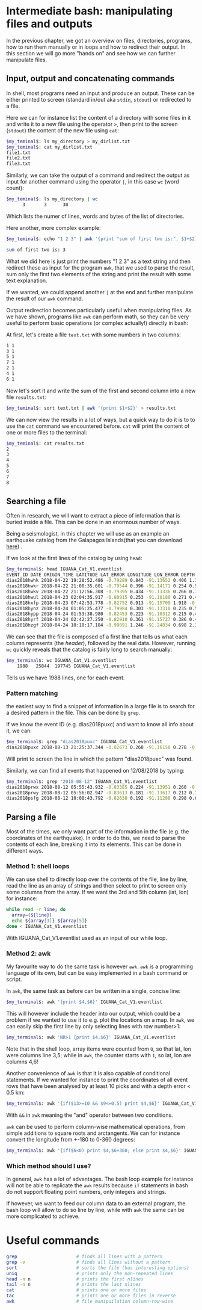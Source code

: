 # Intermediate bash: manipulating files and outputs
In the previous chapter, we got an overview on files, directories, programs, how to run them manually or in loops and how to redirect their output. In this section we will go more "hands on" and see how we can further manipulate files.

## Input, output and concatenating commands
In shell, most programs need an input and produce an output. These can be either printed to screen (standard in/out aka `stdin`, `stdout`) or redirected to a file.

Here we can for instance list the content of a directory with some files in it and write it to a new file using the operator `>`, then print to the screen (`stdout`) the content of the new file using `cat`:
```bash
$my_teminal$: ls my_directory > my_dirlist.txt
$my_teminal$: cat my_dirlist.txt
file1.txt
file2.txt
file3.txt
```

Similarly, we can take the output of a command and redirect the output as input for another command using the operator `|`, in this case `wc` (word count):
```bash
$my_teminal$: ls my_directory | wc
      3       3      30
```
Which lists the numer of lines, words and bytes of the list of directories.

Here another, more complex example:
```bash
$my_teminal$: echo "1 2 3" | awk '{print "sum of first two is:", $1+$2}'

sum of first two is: 3
```

What we did here is just print the numbers "1 2 3" as a text string and then redirect these as input for the program `awk`, that we used to parse the result, sum only the first two elements of the string and print the result with some text explanation.

If we wanted, we could append another `|` at the end and further manipulate the result of our `awk` command.

Output redirection becomes particularly useful when manipulating files. As we have shown, programs like `awk` can perform math, so they can be very useful to perform basic operations (or complex actually!) directly in bash:

At first, let's create a file `text.txt` with some numbers in two columns:
```bash
1 1
3 1
5 1
7 1
2 1
4 1
6 1
```

Now let's sort it and write the sum of the first and second column into a new file `results.txt`:
```bash
$my_teminal$: sort text.txt | awk '{print $1+$2}' > results.txt
```

We can now view the results in a lot of ways, but a quick way to do it is to to use the `cat` command we encountered before. `cat` will print the content of one or more files to the terminal:

```bash
$my_teminal$: cat results.txt
2
3
4
5
6
7
8
```

## Searching a file
Often in research, we will want to extract a piece of information that is buried inside a file. This can be done in an enormous number of ways.

Being a seismologist, in this chapter we will use as an example an earthquake catalog from the Galapagos Islands(that you can download [here](https://zenodo.org/record/4389190#.YmLQiNPMI2w)) .

If we look at the first lines of the catalog by using `head`:
```bash
$my_terminal$: head IGUANA_Cat_V1.eventlist
EVENT_ID DATE ORIGIN_TIME LATITUDE LAT_ERROR LONGITUDE LON_ERROR DEPTH DEP_ERROR RMS(s) AZGAP(deg) MAG NUM_OF_PHASE_PICKS
dias2018hwhk 2018-04-22 19:28:52.486 -0.79289 0.843 -91.13652 0.406 1.111 1.346 0.072 178.1 0.83 9
dias2018hwkr 2018-04-22 21:08:35.601 -0.79544 0.396 -91.14171 0.254 0.515 0.668 0.048 119.3 1.31 13
dias2018hwkv 2018-04-22 21:12:56.308 -0.79395 0.434 -91.13336 0.266 0.759 0.807 0.034 118.5 1.43 10
dias2018hwul 2018-04-23 02:04:35.917 -0.80915 0.253 -91.10180 0.271 0.475 0.669 0.060 67.6 2.55 11
dias2018hxfp 2018-04-23 07:42:53.778 -0.82752 0.913 -91.15709 1.918 -0.669 1.651 0.077 76.2 1.28 9
dias2018hynz 2018-04-24 01:05:25.477 -0.79984 0.303 -91.13310 0.235 0.515 0.779 0.047 60.4 1.83 13
dias2018hypp 2018-04-24 01:53:38.980 -0.82453 0.223 -91.10312 0.215 0.446 0.583 0.058 89.2 1.59 14
dias2018hyrf 2018-04-24 02:42:27.250 -0.82910 0.361 -91.15727 0.386 0.485 0.771 0.081 71.4 1.84 12
dias2018hzgf 2018-04-24 10:18:17.184 -0.99891 1.246 -91.24834 0.698 2.115 1.288 0.113 261.6 1.02 11
```
We can see that the file is composed of a first line that tells us what each column represents (the <em>header</em>), followed by the real data. However, running `wc` quickly reveals that the catalog is fairly long to search manually:

```bash
$my_terminal$: wc IGUANA_Cat_V1.eventlist
    1988   25844  197745 IGUANA_Cat_V1.eventlist
```
Tells us we have 1988 lines, one for each event.

### Pattern matching
the easiest way to find a snippet of information in a large file is to search for a desired pattern in the file. This can be done by `grep`.

If we know the event ID (e.g. dias2018puxc) and want to know all info about it, we can:
```bash
$my_terminal$: grep "dias2018puxc" IGUANA_Cat_V1.eventlist
dias2018puxc 2018-08-13 21:25:37.344 -0.82673 0.268 -91.16158 0.278 -0.073 0.599 0.079 77.8 3.21 17
```
Will print to screen the line in which the pattern "dias2018puxc" was found.

Similarly, we can find all events that happened on 12/08/2018 by typing:

```bash
$my_terminal$: grep "2018-08-12" IGUANA_Cat_V1.eventlist
dias2018prwx 2018-08-12 05:55:43.932 -0.83385 0.224 -91.13951 0.260 -0.356 0.534 0.051 85.5 1.73 9
dias2018prwy 2018-08-12 05:56:02.947 -0.83613 0.181 -91.13617 0.212 0.759 0.402 0.073 91.8 3.07 17
dias2018psfg 2018-08-12 10:08:43.792 -0.82638 0.192 -91.11288 0.298 0.671 0.624 0.066 105.0 2.80 16
```

## Parsing a file
Most of the times, we only want part of the information in the file (e.g. the coordinates of the earthquake). In order to do this, we need to parse the contents of each line, breaking it into its elements. This can be done in different ways.

### Method 1: shell loops
We can use shell to directly loop over the contents of the file, line by line, read the line as an array of strings and then select to print to screen only some columns from the array. If we want the 3rd and 5th column (lat, lon) for instance:
```bash
while read -r line; do
  array=(${line})
  echo ${array[3]} ${array[5]}
done < IGUANA_Cat_V1.eventlist
```

With IGUANA_Cat_V1.eventlist used as an input of our while loop.

### Method 2: awk
My favourite way to do the same task is however `awk`. `awk` is a programming language of its own, but can be easy implemented in a bash command or script.

In `awk`, the same task as before can be written in a single, concise line:
```bash
$my_terminal$: awk '{print $4,$6}' IGUANA_Cat_V1.eventlist
```
This will however include the header into our output, which could be a problem if we wanted to use it to e.g. plot the locations on a map. In `awk`, we can easily skip the first line by only selecting lines with row number>1:
```bash
$my_terminal$: awk 'NR>1 {print $4,$6}' IGUANA_Cat_V1.eventlist
```

Note that in the shell loop, array items were counted from `0`, so that lat, lon were columns line 3,5; while in `awk`, the counter starts with `1`, so lat, lon are columns 4,6!

Another convenience of `awk` is that it is also capable of conditional statements. If we wanted for instance to print the coordinates of all event rows that have been analysed by at least 10 picks and with a depth error < 0.5 km:
```bash
$my_terminal$: awk '{if($13>=10 && $9<=0.5) print $4,$6}' IGUANA_Cat_V1.eventlist
```
With `&&` in `awk` meaning the "and" operator between two conditions.

`awk` can be used to perform column-wise mathematical operations, from simple additions to square roots and arctangents. We can for instance convert the longitude from +-180 to 0-360 degrees:
```bash
$my_terminal$: awk '{if($6<0) print $4,$6+360; else print $4,$6}' IGUANA_Cat_V1.eventlist
```

### Which method should I use?
In general, `awk` has a lot of advantages. The bash loop example for instance will not be able to replicate the `awk` results because `if` statements in bash do not support floating point numbers, only integers and strings.

If however, we want to feed our column data to an external program, the bash loop will allow to do so line by line, while with `awk` the same can be more complicated to achieve.

# Useful commands
```bash
grep                      # finds all lines with a pattern
grep -v                   # finds all lines without a pattern
sort                      # sorts the file (has interesting options)
uniq                      # prints only the non-repeated lines
head -n n                 # prints the first nlines
tail -n n                 # prints the last nlines
cat                       # prints one or more files
tac                       # prints one or more files in reverse
awk                       # file manipuilation column-row-wise
```

